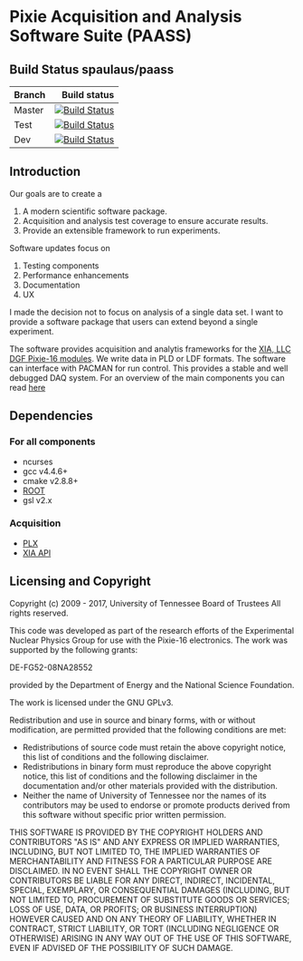 # Pixie Acquisition and Analysis Software Suite (PAASS)
<!-- Author: S. Paulauskas -->
## Build Status spaulaus/paass
Branch | Build status
---------|-------------:
Master | [![Build Status](https://travis-ci.org/spaulaus/paass-lc.svg?branch=master)](https://travis-ci.org/spaulaus/paass-lc)
Test | [![Build Status](https://travis-ci.org/spaulaus/paass-lc.svg?branch=test)](https://travis-ci.org/spaulaus/paass-lc)
Dev | [![Build Status](https://travis-ci.org/spaulaus/paass-lc.svg?branch=dev)](https://travis-ci.org/spaulaus/paass-lc)

## Introduction
Our goals are to create a 

1. A modern scientific software package.
2. Acquisition and analysis test coverage to ensure accurate results. 
3. Provide an extensible framework to run experiments.

Software updates focus on 

1. Testing components
2. Performance enhancements
3. Documentation
4. UX

I made the decision not to focus on analysis of a single data set. I want to provide a software package that users can extend beyond a single experiment.

The software provides acquisition and analytis frameworks for the 
[XIA, LLC  DGF Pixie-16 modules](http://www.xia.com/DGF_Pixie-16.html). We write data in PLD or LDF formats. The software can interface with PACMAN for run control. This provides a stable and well debugged DAQ system. For an overview of the main components you can read [here](https://www.projectscience.tech/_posts/2018/04/01/PAASS-LC)

## Dependencies
### For all components 
* ncurses
* gcc v4.4.6+
* cmake v2.8.8+
* [ROOT](https://root.cern.ch)
 * gsl v2.x 

### Acquisition
* [PLX](http://support.xia.com/default.asp?W372)
* [XIA API](http://support.xia.com/default.asp?W372)

## Licensing and Copyright

Copyright (c) 2009 - 2017, University of Tennessee Board of Trustees All rights reserved.

This code was developed as part of the research efforts of the Experimental Nuclear Physics Group for use with the 
Pixie-16 electronics. The work was supported by the following grants:

DE-FG52-08NA28552

provided by the Department of Energy and the National Science Foundation.

The work is licensed under the GNU GPLv3.

Redistribution and use in source and binary forms, with or without modification, are permitted provided that the 
following conditions are met:

* Redistributions of source code must retain the above copyright notice, this list of conditions and the following 
disclaimer.
* Redistributions in binary form must reproduce the above copyright notice, this list of conditions and the following
 disclaimer in the documentation and/or other materials provided with the distribution.
* Neither the name of University of Tennessee nor the names of its contributors may be used to endorse or promote 
products derived from this software without specific prior written permission.

THIS SOFTWARE IS PROVIDED BY THE COPYRIGHT HOLDERS AND CONTRIBUTORS "AS IS" AND ANY EXPRESS OR IMPLIED WARRANTIES, 
INCLUDING, BUT NOT LIMITED TO, THE IMPLIED WARRANTIES OF MERCHANTABILITY AND FITNESS FOR A PARTICULAR PURPOSE ARE 
DISCLAIMED. IN NO EVENT SHALL THE COPYRIGHT OWNER OR CONTRIBUTORS BE LIABLE FOR ANY DIRECT, INDIRECT, INCIDENTAL, 
SPECIAL, EXEMPLARY, OR CONSEQUENTIAL DAMAGES (INCLUDING, BUT NOT LIMITED TO, PROCUREMENT OF SUBSTITUTE GOODS OR 
SERVICES; LOSS OF USE, DATA, OR PROFITS; OR BUSINESS INTERRUPTION) HOWEVER CAUSED AND ON ANY THEORY OF LIABILITY, 
WHETHER IN CONTRACT, STRICT LIABILITY, OR TORT (INCLUDING NEGLIGENCE OR OTHERWISE) ARISING IN ANY WAY OUT OF THE USE 
OF THIS SOFTWARE, EVEN IF ADVISED OF THE POSSIBILITY OF SUCH DAMAGE.

